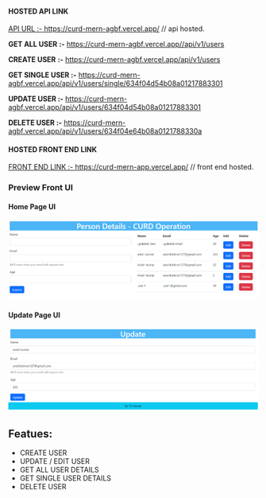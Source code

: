 #### HOSTED API LINK 
[API URL :- ](https://curd-mern-agbf.vercel.app/)
https://curd-mern-agbf.vercel.app/   // api hosted.

**GET ALL USER** **:-**  https://curd-mern-agbf.vercel.app//api/v1/users

**CREATE USER** **:-** https://curd-mern-agbf.vercel.app/api/v1/users

**GET SINGLE USER :-** https://curd-mern-agbf.vercel.app/api/v1/users/single/634f04d54b08a01217883301

**UPDATE USER :-** https://curd-mern-agbf.vercel.app/api/v1/users/634f04d54b08a01217883301

**DELETE USER :-** https://curd-mern-agbf.vercel.app/api/v1/users/634f04e64b08a0121788330a


#### HOSTED FRONT END LINK
[FRONT END LINK :- ](https://curd-mern-app.vercel.app/)
https://curd-mern-app.vercel.app/  // front end hosted.


### Preview Front UI

#### Home Page UI
![Home Page Preview](./client/public//image/Home_page_UI.png "Person Details Preview")

#### Update Page UI

![Home Page Preview](/client/public//image/Update_user_UI.png "Person Details Preview")


## Featues:

- CREATE USER
- UPDATE / EDIT USER
- GET ALL USER DETAILS
- GET SINGLE USER DETAILS
- DELETE USER 